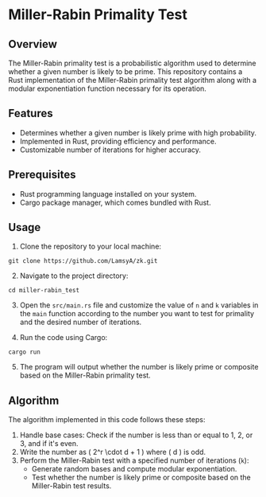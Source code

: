 # Miller-Rabin Primality Test

## Overview

The Miller-Rabin primality test is a probabilistic algorithm used to determine whether a given number is likely to be prime. This repository contains a Rust implementation of the Miller-Rabin primality test algorithm along with a modular exponentiation function necessary for its operation.

## Features

- Determines whether a given number is likely prime with high probability.
- Implemented in Rust, providing efficiency and performance.
- Customizable number of iterations for higher accuracy.

## Prerequisites

- Rust programming language installed on your system.
- Cargo package manager, which comes bundled with Rust.

## Usage

1. Clone the repository to your local machine:

```
git clone https://github.com/LamsyA/zk.git

```

2. Navigate to the project directory:

```
cd miller-rabin_test
```

3. Open the `src/main.rs` file and customize the value of `n` and `k` variables in the `main` function according to the number you want to test for primality and the desired number of iterations.

4. Run the code using Cargo:

```
cargo run
```

5. The program will output whether the number is likely prime or composite based on the Miller-Rabin primality test.

## Algorithm

The algorithm implemented in this code follows these steps:

1. Handle base cases: Check if the number is less than or equal to 1, 2, or 3, and if it's even.
2. Write the number as \( 2^r \cdot d + 1 \) where \( d \) is odd.
3. Perform the Miller-Rabin test with a specified number of iterations (`k`):
   - Generate random bases and compute modular exponentiation.
   - Test whether the number is likely prime or composite based on the Miller-Rabin test results.
